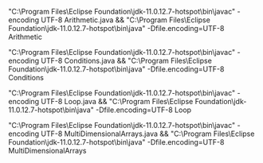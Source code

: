 "C:\Program Files\Eclipse Foundation\jdk-11.0.12.7-hotspot\bin\javac" -encoding UTF-8 Arithmetic.java && "C:\Program Files\Eclipse Foundation\jdk-11.0.12.7-hotspot\bin\java" -Dfile.encoding=UTF-8 Arithmetic

"C:\Program Files\Eclipse Foundation\jdk-11.0.12.7-hotspot\bin\javac" -encoding UTF-8 Conditions.java && "C:\Program Files\Eclipse Foundation\jdk-11.0.12.7-hotspot\bin\java" -Dfile.encoding=UTF-8 Conditions

"C:\Program Files\Eclipse Foundation\jdk-11.0.12.7-hotspot\bin\javac" -encoding UTF-8 Loop.java && "C:\Program Files\Eclipse Foundation\jdk-11.0.12.7-hotspot\bin\java" -Dfile.encoding=UTF-8 Loop

"C:\Program Files\Eclipse Foundation\jdk-11.0.12.7-hotspot\bin\javac" -encoding UTF-8 MultiDimensionalArrays.java && "C:\Program Files\Eclipse Foundation\jdk-11.0.12.7-hotspot\bin\java" -Dfile.encoding=UTF-8 MultiDimensionalArrays